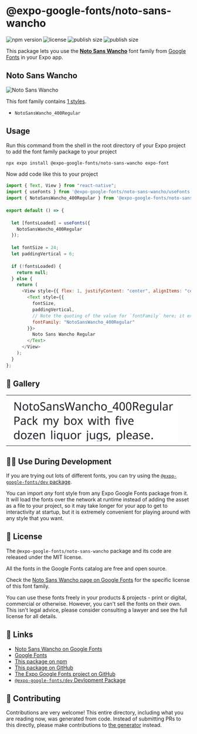 # @expo-google-fonts/noto-sans-wancho

![npm version](https://flat.badgen.net/npm/v/@expo-google-fonts/noto-sans-wancho)
![license](https://flat.badgen.net/github/license/expo/google-fonts)
![publish size](https://flat.badgen.net/packagephobia/install/@expo-google-fonts/noto-sans-wancho)
![publish size](https://flat.badgen.net/packagephobia/publish/@expo-google-fonts/noto-sans-wancho)

This package lets you use the [**Noto Sans Wancho**](https://fonts.google.com/specimen/Noto+Sans+Wancho) font family from [Google Fonts](https://fonts.google.com/) in your Expo app.

## Noto Sans Wancho

![Noto Sans Wancho](./font-family.png)

This font family contains [1 styles](#-gallery).

- `NotoSansWancho_400Regular`

## Usage

Run this command from the shell in the root directory of your Expo project to add the font family package to your project

```sh
npx expo install @expo-google-fonts/noto-sans-wancho expo-font
```

Now add code like this to your project

```js
import { Text, View } from "react-native";
import { useFonts } from '@expo-google-fonts/noto-sans-wancho/useFonts';
import { NotoSansWancho_400Regular } from '@expo-google-fonts/noto-sans-wancho/400Regular';

export default () => {

  let [fontsLoaded] = useFonts({
    NotoSansWancho_400Regular
  });

  let fontSize = 24;
  let paddingVertical = 6;

  if (!fontsLoaded) {
    return null;
  } else {
    return (
      <View style={{ flex: 1, justifyContent: "center", alignItems: "center" }}>
        <Text style={{
          fontSize,
          paddingVertical,
          // Note the quoting of the value for `fontFamily` here; it expects a string!
          fontFamily: "NotoSansWancho_400Regular"
        }}>
          Noto Sans Wancho Regular
        </Text>
      </View>
    );
  }
};
```

## 🔡 Gallery


||||
|-|-|-|
|![NotoSansWancho_400Regular](./400Regular/NotoSansWancho_400Regular.ttf.png)||||


## 👩‍💻 Use During Development

If you are trying out lots of different fonts, you can try using the [`@expo-google-fonts/dev` package](https://github.com/expo/google-fonts/tree/master/font-packages/dev#readme).

You can import _any_ font style from any Expo Google Fonts package from it. It will load the fonts over the network at runtime instead of adding the asset as a file to your project, so it may take longer for your app to get to interactivity at startup, but it is extremely convenient for playing around with any style that you want.


## 📖 License

The `@expo-google-fonts/noto-sans-wancho` package and its code are released under the MIT license.

All the fonts in the Google Fonts catalog are free and open source.

Check the [Noto Sans Wancho page on Google Fonts](https://fonts.google.com/specimen/Noto+Sans+Wancho) for the specific license of this font family.

You can use these fonts freely in your products & projects - print or digital, commercial or otherwise. However, you can't sell the fonts on their own. This isn't legal advice, please consider consulting a lawyer and see the full license for all details.

## 🔗 Links

- [Noto Sans Wancho on Google Fonts](https://fonts.google.com/specimen/Noto+Sans+Wancho)
- [Google Fonts](https://fonts.google.com/)
- [This package on npm](https://www.npmjs.com/package/@expo-google-fonts/noto-sans-wancho)
- [This package on GitHub](https://github.com/expo/google-fonts/tree/master/font-packages/noto-sans-wancho)
- [The Expo Google Fonts project on GitHub](https://github.com/expo/google-fonts)
- [`@expo-google-fonts/dev` Devlopment Package](https://github.com/expo/google-fonts/tree/master/font-packages/dev)

## 🤝 Contributing

Contributions are very welcome! This entire directory, including what you are reading now, was generated from code. Instead of submitting PRs to this directly, please make contributions to [the generator](https://github.com/expo/google-fonts/tree/master/packages/generator) instead.
